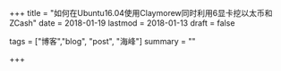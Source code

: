 +++ 
title = "如何在Ubuntu16.04使用Claymorew同时利用6显卡挖以太币和ZCash"
date = 2018-01-19 
lastmod = 2018-01-13 
draft = false

tags = ["博客","blog", "post", "海峰"] 
summary = ""

+++

